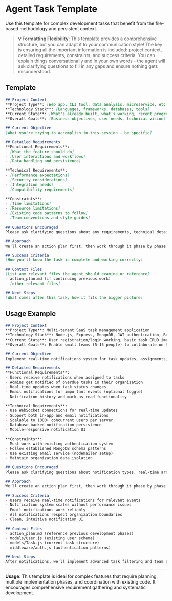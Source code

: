 # Agent Task Template

Use this template for complex development tasks that benefit from the file-based methodology and persistent context.

> **💡 Formatting Flexibility**: This template provides a comprehensive structure, but you can adapt it to your communication style! The key is ensuring all the important information is included: project context, detailed requirements, constraints, and success criteria. You can explain things conversationally and in your own words - the agent will ask clarifying questions to fill in any gaps and ensure nothing gets misunderstood.

## Template

```markdown
## Project Context
**Project Type**: [Web app, CLI tool, data analysis, microservice, etc.]
**Technology Stack**: [Languages, frameworks, databases, tools]
**Current State**: [What's already built, what's working, recent progress]
**Overall Goals**: [Business objectives, user needs, technical vision]

## Current Objective
[What you're trying to accomplish in this session - be specific]

## Detailed Requirements
**Functional Requirements**:
- [What the feature should do]
- [User interactions and workflows] 
- [Data handling and persistence]

**Technical Requirements**:
- [Performance expectations]
- [Security considerations]
- [Integration needs]
- [Compatibility requirements]

**Constraints**:
- [Time limitations]
- [Resource limitations]
- [Existing code patterns to follow]
- [Team conventions and style guides]

## Questions Encouraged
Please ask clarifying questions about any requirements, technical details, or implementation approaches. You may ask if you think it's necessary.

## Approach
We'll create an action plan first, then work through it phase by phase with git snapshots for safe progress tracking.

## Success Criteria
[How you'll know the task is complete and working correctly]

## Context Files
[List any relevant files the agent should examine or reference]
- action_plan.md (if continuing previous work)
- [other relevant files]

## Next Steps
[What comes after this task, how it fits the bigger picture]
```

## Usage Example

```markdown
## Project Context
**Project Type**: Multi-tenant SaaS task management application
**Technology Stack**: Node.js, Express, MongoDB, JWT authentication, React frontend
**Current State**: User registration/login working, basic task CRUD implemented, needs team collaboration features
**Overall Goals**: Enable small teams (5-15 people) to collaborate on tasks with role-based permissions and data isolation

## Current Objective
Implement real-time notifications system for task updates, assignments, and due date reminders

## Detailed Requirements
**Functional Requirements**:
- Users receive notifications when assigned to tasks
- Admins get notified of overdue tasks in their organization
- Real-time updates when task status changes
- Email notifications for important events (optional toggle)
- Notification history and mark-as-read functionality

**Technical Requirements**:
- Use WebSocket connections for real-time updates
- Support both in-app and email notifications
- Scalable to 1000+ concurrent users per server
- Database-backed notification persistence
- Mobile-responsive notification UI

**Constraints**:
- Must work with existing authentication system
- Follow established MongoDB schema patterns
- Use existing email service (nodemailer setup)
- Maintain organization data isolation

## Questions Encouraged
Please ask clarifying questions about notification types, real-time architecture, or database design. You may ask if you think it's necessary.

## Approach
We'll create an action plan first, then work through it phase by phase with git snapshots for safe progress tracking.

## Success Criteria
- Users receive real-time notifications for relevant events
- Notification system scales without performance issues
- Email notifications work reliably
- All notifications respect organization boundaries
- Clean, intuitive notification UI

## Context Files
- action_plan.md (reference previous development phases)
- models/User.js (existing user schema)
- models/Task.js (current task structure)
- middleware/auth.js (authentication patterns)

## Next Steps
After notifications, we'll implement advanced task filtering and team analytics dashboard
```

---

**Usage**: This template is ideal for complex features that require planning, multiple implementation phases, and coordination with existing code. It encourages comprehensive requirement gathering and systematic development.
